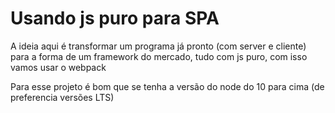 # Usando js puro para SPA

A ideia aqui é transformar um programa já pronto (com server e cliente) para a forma de um framework do mercado, tudo com js puro, com isso vamos usar o webpack

Para esse projeto é bom que se tenha a versão do node do 10 para cima (de preferencia versões LTS)
